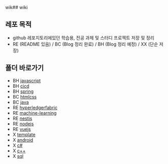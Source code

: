 wik## wiki

## 레포 목적
* github 레포지토리에있던 학습용, 전공 과제 및 스터디 프로젝트 저장 및 정리
* RE (README 있음) / BC (Blog 정리 완료) / BH (Blog 정리 예정) / XX (단순 저장)

## 폴더 바로가기
* BH [javascript](https://github.com/mpqm/mpqm-wiki/tree/main/javascript)
* BH [cicd](https://github.com/mpqm/mpqm-wiki/tree/main/cicd)
* BH [spring](https://github.com/mpqm/mpqm-wiki/tree/main/spring)
* BC [htmlcss](https://github.com/mpqm/mpqm-wiki/tree/main/htmlcss)
* BC [java](https://github.com/mpqm/mpqm-wiki/tree/main/java)
* RE [hyperledgerfabric](https://github.com/mpqm/mpqm-wiki/tree/main/hyperledgerfabric)
* RE [machine-learning](https://github.com/mpqm/mpqm-wiki/tree/main/machine-learning)
* RE [nestjs](https://github.com/mpqm/mpqm-wiki/tree/main/nestjs)
* RE [nodejs](https://github.com/mpqm/mpqm-wiki/tree/main/nodejs)
* RE [vuejs](https://github.com/mpqm/mpqm-wiki/tree/main/vuejs)
* X [template](https://github.com/mpqm/mpqm-wiki/tree/main/github-template)
* X [android](https://github.com/mpqm/mpqm-wiki/tree/main/android)
* X [c#](https://github.com/mpqm/mpqm-wiki/tree/main/c%23)
* X [c++](https://github.com/mpqm/mpqm-wiki/tree/main/c%2B%2B)
* X [sql](https://github.com/mpqm/mpqm-wiki/tree/main/sql)
